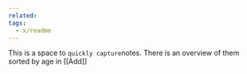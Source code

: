 ```yaml
---
related: 
tags:
  - x/readme
---
```

This is a space to `quickly capture`notes.  There is an overview of them sorted by age in [[Add]]